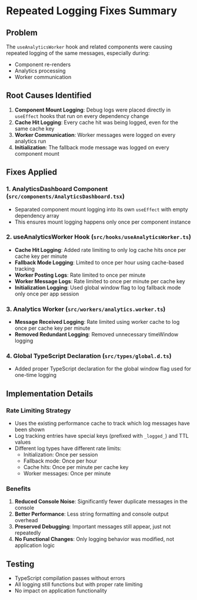 # Repeated Logging Fixes Summary

## Problem
The `useAnalyticsWorker` hook and related components were causing repeated logging of the same messages, especially during:
- Component re-renders
- Analytics processing
- Worker communication

## Root Causes Identified
1. **Component Mount Logging**: Debug logs were placed directly in `useEffect` hooks that run on every dependency change
2. **Cache Hit Logging**: Every cache hit was being logged, even for the same cache key
3. **Worker Communication**: Worker messages were logged on every analytics run
4. **Initialization**: The fallback mode message was logged on every component mount

## Fixes Applied

### 1. **AnalyticsDashboard Component** (`src/components/AnalyticsDashboard.tsx`)
- Separated component mount logging into its own `useEffect` with empty dependency array
- This ensures mount logging happens only once per component instance

### 2. **useAnalyticsWorker Hook** (`src/hooks/useAnalyticsWorker.ts`)
- **Cache Hit Logging**: Added rate limiting to only log cache hits once per cache key per minute
- **Fallback Mode Logging**: Limited to once per hour using cache-based tracking
- **Worker Posting Logs**: Rate limited to once per minute
- **Worker Message Logs**: Rate limited to once per minute per cache key
- **Initialization Logging**: Used global window flag to log fallback mode only once per app session

### 3. **Analytics Worker** (`src/workers/analytics.worker.ts`)
- **Message Received Logging**: Rate limited using worker cache to log once per cache key per minute
- **Removed Redundant Logging**: Removed unnecessary timeWindow logging

### 4. **Global TypeScript Declaration** (`src/types/global.d.ts`)
- Added proper TypeScript declaration for the global window flag used for one-time logging

## Implementation Details

### Rate Limiting Strategy
- Uses the existing performance cache to track which log messages have been shown
- Log tracking entries have special keys (prefixed with `_logged_`) and TTL values
- Different log types have different rate limits:
  - Initialization: Once per session
  - Fallback mode: Once per hour
  - Cache hits: Once per minute per cache key
  - Worker messages: Once per minute

### Benefits
1. **Reduced Console Noise**: Significantly fewer duplicate messages in the console
2. **Better Performance**: Less string formatting and console output overhead
3. **Preserved Debugging**: Important messages still appear, just not repeatedly
4. **No Functional Changes**: Only logging behavior was modified, not application logic

## Testing
- TypeScript compilation passes without errors
- All logging still functions but with proper rate limiting
- No impact on application functionality
